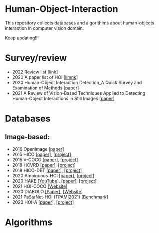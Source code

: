 # Human-Object-Interaction
This repository collects databases and algorithims about human-objects interaction in computer vision domain.

Keep updating!!!


# Survey/review

* 2022		Review list [[link]](https://github.com/DirtyHarryLYL/HOI-Learning-List)
* 2020		A paper list of HOI [[limnk]](https://github.com/chinancheng/awesome-human-object-interaction)
* 2020	Human-Object Interaction Detection_A Quick Survey and Examination of Methods	[[paper]](https://dl.acm.org/doi/abs/10.1145/3422852.3423481)
* 2021	A Review of Vision-Based Techniques Applied to Detecting Human-Object Interactions in Still Images	[[paper]](http://jcse.kiise.org/files/V15N1-02.pdf)

# Databases
## Image-based:
* 2016	OpenImage	[[paper]](https://arxiv.org/abs/1602.07332)
* 2015	HICO	[[paper]](http://www-personal.umich.edu/~ywchao/publications/chao_iccv2015.pdf), [[project]](http://www-personal.umich.edu/~ywchao/hico/)
* 2015	V-COCO	[[paper]](https://arxiv.org/pdf/1505.04474.pdf),	[[project]](https://github.com/s-gupta/v-coco)
* 2018	HCVRD	[[paper]](https://www.semanticscholar.org/paper/HCVRD%3A-A-Benchmark-for-Large-Scale-Human-Centered-Zhuang-Wu/c94f1aaf62f87d97dd579cb6451cb9149fb4967d?p2df),	[[project]](https://bitbucket.org/jingruixiaozhuang/hcvrd-a-benchmark-for-large-scale-human-centered-visual/src/master/)
* 2018	HICO-DET	[[paper]](http://www-personal.umich.edu/~ywchao/publications/chao_wacv2018.pdf),	[[project]](http://www-personal.umich.edu/~ywchao/hico/)
* 2020	Ambiguous-HOI	[[paper]](https://arxiv.org/pdf/2004.08154.pdf),	[[project]](https://github.com/DirtyHarryLYL/DJ-RN)
* 2020	HAKE  [[YouTube]](http://hake-mvig.cn/home/), [[paper]](https://arxiv.org/abs/2004.00945), [[project]](http://hake-mvig.cn/home/)
* 2021	HOI-COCO [[Website]](https://github.com/zhihou7/HOI-CL)
* 2020	DIABOLO [[Paper]](https://arxiv.org/pdf/2201.02396.pdf), [[Website]](https://kalisteo.cea.fr/)
* 2021	PaStaNet-HOI (TPAMI2021) [[Benchmark]](https://github.com/DirtyHarryLYL/Transferable-Interactiveness-Network/tree/master/PaStaNet-HOI_Benckmark)	
* 2020	HOI-A	[[paper]](https://arxiv.org/abs/1912.12898),	[[project]](https://arxiv.org/abs/1912.12898)

# Algorithms


